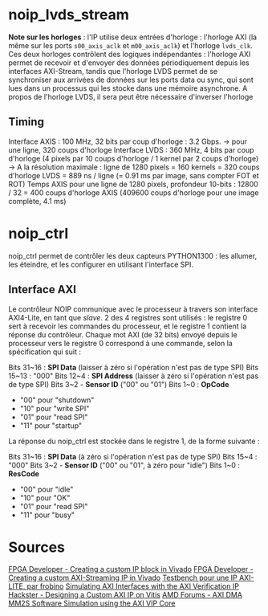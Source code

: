 # noip_lvds_stream

**Note sur les horloges** : l'IP utilise deux entrées d'horloge : l'horloge AXI (la même sur les ports `s00_axis_aclk` et `m00_axis_aclk`) et l'horloge `lvds_clk`. Ces deux horloges contrôlent des logiques indépendantes : l'horloge AXI permet de recevoir et d'envoyer des données périodiquement depuis les interfaces AXI-Stream, tandis que l'horloge LVDS permet de se synchroniser aux arrivées de données sur les ports data ou sync, qui sont lues dans un processus qui les stocke dans une mémoire asynchrone.
A propos de l'horloge LVDS, il sera peut être nécessaire d'inverser l'horloge

## Timing

Interface AXIS : 100 MHz, 32 bits par coup d'horloge : 3.2 Gbps. -> pour une ligne, 320 coups d'horloge
Interface LVDS : 360 MHz, 4 bits par coup d'horloge (4 pixels par 10 coups d'horloge / 1 kernel par 2 coups d'horloge)
-> A la résolution maximale : ligne de 1280 pixels  = 160 kernels = 320 coups d'horloge LVDS = 889 ns / ligne (= 0.91 ms par image, sans compter FOT et ROT)
Temps AXIS pour une ligne de 1280 pixels, profondeur 10-bits : 12800 / 32 = 400 coups d'horloge AXIS (409600 coups d'horloge pour une image complète, 4.1 ms)
# noip_ctrl

noip_ctrl permet de contrôler les deux capteurs PYTHON1300 : les allumer, les éteindre, et les configurer en utilisant l'interface SPI.

## Interface AXI

Le contrôleur NOIP communique avec le processeur à travers son interface AXI4-Lite, en tant que *slave*. 2 des 4 registres sont utilisés : le registre 0 sert à recevoir les commandes du processeur, et le registre 1 contient la réponse du contrôleur.
Chaque mot AXI (de 32 bits) envoyé depuis le processeur vers le registre 0 correspond à une commande, selon la spécification qui suit :

Bits 31~16 : **SPI Data** (laisser à zéro si l'opération n'est pas de type SPI)
Bits 15~13 : "000"
Bits 12~4 : **SPI Address** (laisser à zéro si l'opération n'est pas de type SPI)
Bits 3~2 - **Sensor ID** ("00" ou "01")
Bits 1~0 : **OpCode** 
- "00" pour "shutdown"
- "10" pour "write SPI"
- "01" pour "read SPI"
- "11" pour "startup"

La réponse du noip_ctrl est stockée dans le registre 1, de la forme suivante :

Bits 31~16 : **SPI Data** (à zéro si l'opération n'est pas de type SPI)
Bits 15~4 : "000"
Bits 3~2 - **Sensor ID** ("00" ou "01", à zéro pour "idle")
Bits 1~0 : **ResCode** 
- "00" pour "idle"
- "10" pour "OK"
- "01" pour "read SPI"
- "11" pour "busy"

# Sources

[FPGA Developer - Creating a custom IP block in Vivado](https://www.fpgadeveloper.com/2014/08/creating-a-custom-ip-block-in-vivado.html/)
[FPGA Developer - Creating a custom AXI-Streaming IP in Vivado](https://www.fpgadeveloper.com/2017/11/creating-a-custom-axi-streaming-ip-in-vivado.html/)
[Testbench pour une IP AXI-LITE, par frobino](https://github.com/frobino/axi_custom_ip_tb/blob/master/led_controller_1.0/hdl/testbench.vhd)
[Simulating AXI Interfaces with the AXI Verification IP](https://support.xilinx.com/s/article/1053935?language=en_US)
[Hackster - Designing a Custom AXI IP on Vitis](https://www.hackster.io/pablotrujillojuan/designing-a-custom-axi-ip-on-vitis-a0ad06)
[AMD Forums - AXI DMA MM2S Software Simulation using the AXI VIP Core](https://support.xilinx.com/s/article/1148529?language=en_US)